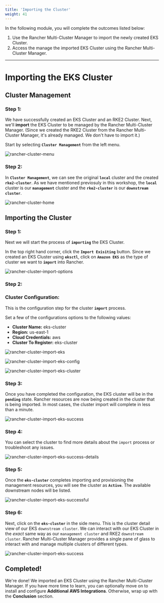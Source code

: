```yaml
---
title: 'Importing the Cluster'
weight: 41
---
```


In the following module, you will complete the outcomes listed below:

1. Use the Rancher Multi-Cluster Manager to import the newly created EKS Cluster.
2. Access the manage the imported EKS Cluster using the Rancher Multi-Cluster Manager.

---

# Importing the EKS Cluster

## Cluster Management

### Step 1:

We have successfully created an EKS Cluster and an RKE2 Cluster. Next, we'll **import** the EKS Cluster to be managed by the Rancher Multi-Cluster Manager. (Since we created the RKE2 Cluster from the Rancher Multi-Cluster Manager, it's already managed. We don't have to import it.)

Start by selecting **`Cluster Management`** from the left menu.

![rancher-cluster-menu](/static/images/content/41-cluster-menu.png)

### Step 2:

In **`Cluster Management`**, we can see the original **`local`** cluster and the created **`rke2-cluster`**. As we have mentioned previosuly in this workshop, the **`local`** cluster is our **`management`** cluster and the **`rke2-cluster`** is our **`downstream cluster`**.

![rancher-cluster-home](/static/images/content/41-cluster-home.png)

## Importing the Cluster

### Step 1:

Next we will start the process of **`importing`** the EKS Cluster.

In the top right hand corner, click the **`Import Exisiting`** button. Since we created an EKS Cluster using **`eksctl`**, click on **`Amazon EKS`** as the type of cluster we want to **`import`** into Rancher.

![rancher-cluster-import-options](/static/images/content/41-cluster-import-options.png)

### Step 2:

### Cluster Configuration:

This is the configuration step for the cluster **`import`** process.

Set a few of the configurations options to the following values:

- **Cluster Name:** eks-cluster
- **Region:** us-east-1
- **Cloud Credentials:** aws
- **Cluster To Register:** eks-cluster

![rancher-cluster-import-eks](/static/images/content/41-cluster-import-eks.png)

![rancher-cluster-import-eks-config](/static/images/content/41-cluster-import-eks-config.png)

![rancher-cluster-import-eks-cluster](/static/images/content/41-cluster-import-eks-cluster.png)

### Step 3:

Once you have completed the configuration, the EKS cluster will be in the **`pending`** state. Rancher resources are now being created in the cluster that is being imported. In most cases, the cluster import will complete in less than a minute.

![rancher-cluster-import-eks-success](/static/images/content/41-cluster-import-eks-success.png)

### Step 4:

You can select the cluster to find more details about the `import` process or troubleshoot any issues.

![rancher-cluster-import-eks-success-details](/static/images/content/41-cluster-import-eks-success-details.png)

### Step 5:

Once the **`eks-cluster`** completes importing and provisioning the management resources, you will see the cluster as **`Active`**. The available downstream nodes will be listed.

![rancher-cluster-import-eks-successful](/static/images/content/41-cluster-import-eks-successful.png)

### Step 6:

Next, click on the **`eks-cluster`** in the side menu. This is the cluster detail view of our EKS `downstream cluster`. We can interact with our EKS Cluster in the _exact_ same way as our `management cluster` and RKE2 `downstream cluster`. Rancher Multi-Cluster Manager provides a single pane of glass to interact with and manage multiple clusters of different types.

![rancher-cluster-import-eks-success](/static/images/content/41-cluster-import-eks-details.png)

## Completed!

We're done! We imported an EKS Cluster using the Rancher Multi-Cluster Manager. If you have more time to learn, you can optionally move on to install and configure **Additional AWS Integrations**. Otherwise, wrap up with the **Conclusion** section.

